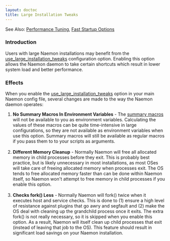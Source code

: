 ```yaml
---
layout: doctoc
title: Large Installation Tweaks
---
```




<span class="glyphicon glyphicon-arrow-right"></span> See Also: <a href="tuning.html">Performance Tuning</a>, <a href="faststartup.html">Fast Startup Options</a>

### Introduction

Users with large Naemon installations may benefit from the <a href="configmain.html#use_large_installation_tweaks">use_large_installation_tweaks</a> configuration option.  Enabling this option allows the Naemon daemon to take certain shortcuts which result in lower system load and better performance.

### Effects

When you enable the <a href="configmain.html#use_large_installation_tweaks">use_large_installation_tweaks</a> option in your main Naemon config file, several changes are made to the way the Naemon daemon operates:

<ol>
<li><b>No Summary Macros In Environment Variables</b> -  The <a href="macrolist.html#summary_macros">summary macros</a> will not be available to you as environment variables.  Calculating the values of these macros can be quite time-intensive in large configurations, so they are not available as environment variables when use this option.  Summary macros will still be available as regular macros if you pass them to to your scripts as arguments.<br><br></li>
<li><b>Different Memory Cleanup</b> - Normally Naemon will free all allocated memory in child processes before they exit.  This is probably best practice, but is likely unnecessary in most installations, as most OSes will take care of freeing allocated memory when processes exit.  The OS tends to free allocated memory faster than can be done within Naemon itself, so Naemon won't attempt to free memory in child processes if you enable this option.<br><br></li>
<li><b>Checks fork() Less</b> - Normally Naemon will fork() twice when it executes host and service checks.  This is done to (1) ensure a high level of resistance against plugins that go awry and segfault and (2) make the OS deal with cleaning up the grandchild process once it exits.  The extra fork() is not really necessary, so it is skipped when you enable this option.  As a result, Naemon will itself clean up child processes that exit (instead of leaving that job to the OS).  This feature should result in significant load savings on your Naemon installation.<br><br></li>
</ol>
